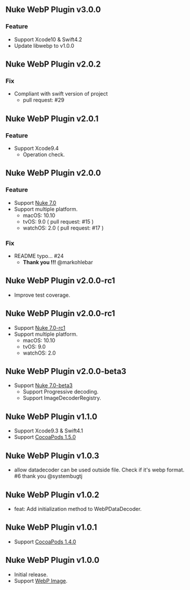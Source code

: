 ## Nuke WebP Plugin v3.0.0

### Feature

- Support Xcode10 & Swift4.2
- Update libwebp to v1.0.0

## Nuke WebP Plugin v2.0.2

### Fix

- Compliant with swift version of project
    - pull request: #29

## Nuke WebP Plugin v2.0.1

### Feature

- Support Xcode9.4
    - Operation check.

## Nuke WebP Plugin v2.0.0

### Feature

- Support [Nuke 7.0](https://github.com/kean/Nuke/releases/tag/7.0)
- Support multiple platform.
    - macOS: 10.10
    - tvOS: 9.0 ( pull request: #15 )
    - watchOS: 2.0 ( pull request: #17 )

### Fix

- README typo... #24
    - **Thank you !!!** @markohlebar

## Nuke WebP Plugin v2.0.0-rc1

- Improve test coverage.

## Nuke WebP Plugin v2.0.0-rc1

- Support [Nuke 7.0-rc1](https://github.com/kean/Nuke/releases/tag/7.0-rc1)
- Support multiple platform.
    - macOS:    10.10
    - tvOS:     9.0
    - watchOS:  2.0

## Nuke WebP Plugin v2.0.0-beta3

- Support [Nuke 7.0-beta3](https://github.com/kean/Nuke/releases/tag/7.0-beta3)
    - Support Progressive decoding.
    - Support ImageDecoderRegistry.

## Nuke WebP Plugin v1.1.0

- Support Xcode9.3 & Swift4.1
- Support [CocoaPods 1.5.0](http://blog.cocoapods.org/CocoaPods-1.5.0/)

## Nuke WebP Plugin v1.0.3

- allow datadecoder can be used outside file. Check if it's webp format. #6
    thank you @systembugtj

## Nuke WebP Plugin v1.0.2

- feat: Add initialization method to WebPDataDecoder.

## Nuke WebP Plugin v1.0.1

- Support [CocoaPods 1.4.0](http://blog.cocoapods.org/CocoaPods-1.4.0/)

## Nuke WebP Plugin v1.0.0

- Initial release.
- Support [WebP Image](https://developers.google.com/speed/webp).

